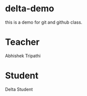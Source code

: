 # delta-demo
this is a demo for git and github class.

# Teacher
Abhishek Tripathi

# Student
Delta Student